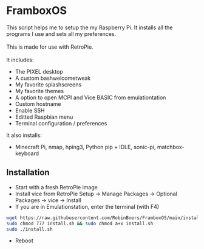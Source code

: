 # FramboxOS

This script helps me to setup the my Raspberry Pi. It installs all the programs I use and sets all my preferences.<br><br>This is made for use with RetroPie.<br><br>
It includes:

- The PIXEL desktop
- A custom bashwelcometweak
- My favorite splashscreens
- My favorite themes
- A option to open MCPI and Vice BASIC from emulationtation
- Custom hostname
- Enable SSH
- Editted Raspbian menu
- Terminal configuration / preferences

It also installs:

- Minecraft Pi, nmap, hping3, Python pip + IDLE, sonic-pi, matchbox-keyboard

## Installation

- Start with a fresh RetroPie image
- Install vice from RetroPie Setup -> Manage Packages -> Optional Packages -> vice -> Install
- If you are in Emulationstation, enter the terminal (with F4)

```bash
wget https://raw.githubusercontent.com/RobinBoers/FramboxOS/main/install.sh
sudo chmod 777 install.sh && sudo chmod a+x install.sh
sudo ./install.sh
```

- Reboot
